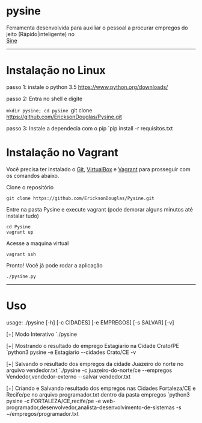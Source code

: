 # pysine
Ferramenta desenvolvida para auxiliar o pessoal a procurar empregos do jeito (Rápido|inteligente) no </br>[Sine](http://www.sine.com.br)

------------------------------------------------------------------------------------------------------
# Instalação no Linux
passo 1:
instale o python 3.5 https://www.python.org/downloads/


passo 2:
Entra no shell e digite

`mkdir pysine; cd pysine
`git clone https://github.com/EricksonDouglas/Pysine.git

passo 3:
Instale a dependecia com o pip
`pip install -r requisitos.txt

# Instalação no Vagrant

Você precisa ter instalado o [Git](https://git-scm.com/downloads), [VirtualBox](https://www.virtualbox.org/wiki/Downloads) e [Vagrant](http://downloads.vagrantup.com) para prosseguir com os comandos abaixo.


Clone o repositório

```
git clone https://github.com/EricksonDouglas/Pysine.git
```

Entre na pasta Pysine e execute vagrant (pode demorar alguns minutos até instalar tudo)

```
cd Pysine
vagrant up
```

Acesse a maquina virtual

```
vagrant ssh
```

Pronto! Você já pode rodar a aplicação

```
./pysine.py
```


------------------------------------------------------------------------------------------------------
# Uso

usage: ./pysine [-h] [-c CIDADES] [-e EMPREGOS] [-s SALVAR] [-v]

[+] Modo Interativo
`./pysine

[+] Mostrando o resultado do emprego Estagiario na Cidade Crato/PE
`python3 pysine -e Estagiario --cidades Crato/CE -v

[+] Salvando o resultado dos empregos da cidade Juazeiro do norte no arquivo vendedor.txt
`./pysine -c juazeiro-do-norte/ce --empregos Vendedor,vendedor-externo --salvar vendedor.txt

[+] Criando e Salvando resultado dos empregos nas Cidades Fortaleza/CE e Recife/pe no arquivo programador.txt dentro da pasta empregos
`python3 pysine -c FORTALEZA/CE,recife/pe -e web-programador,desenvolvedor,analista-desenvolvimento-de-sistemas -s ~/empregos/programador.txt
